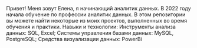 Привет! Меня зовут Елена, я начинающий аналитик данных. В 2022 году начала обучение по профессии аналитик данных. В этом репозитории вы можете найти некоторые из моих проектов, выполненных во время обучения и практики.
Навыки и технологии:
Инструменты анализа данных: SQL, Excel;
Системы управления базами данных: MySQL, PostgreSQL;
Средства визуализации данных: PowerBi
